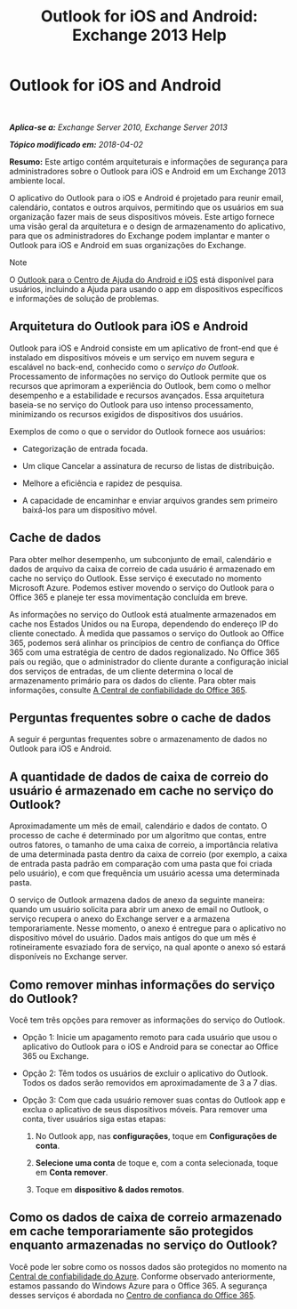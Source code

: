 ﻿---
title: 'Outlook for iOS and Android: Exchange 2013 Help'
TOCTitle: Outlook for iOS and Android
ms:assetid: 3a66817c-30da-4965-a6db-2955b5365b0f
ms:mtpsurl: https://technet.microsoft.com/pt-br/library/Mt465744(v=EXCHG.150)
ms:contentKeyID: 70061448
ms.date: 05/22/2018
mtps_version: v=EXCHG.150
ms.translationtype: MT
---

# Outlook for iOS and Android

 

_**Aplica-se a:** Exchange Server 2010, Exchange Server 2013_

_**Tópico modificado em:** 2018-04-02_

**Resumo:**  Este artigo contém arquiteturais e informações de segurança para administradores sobre o Outlook para iOS e Android em um Exchange 2013 ambiente local.

O aplicativo do Outlook para o iOS e Android é projetado para reunir email, calendário, contatos e outros arquivos, permitindo que os usuários em sua organização fazer mais de seus dispositivos móveis. Este artigo fornece uma visão geral da arquitetura e o design de armazenamento do aplicativo, para que os administradores do Exchange podem implantar e manter o Outlook para iOS e Android em suas organizações do Exchange.


> [!NOTE]
> O <A href="https://support.office.com/en-us/article/outlook-for-ios-and-android-help-center-cd84214e-a5ac-4e95-9ea3-e07f78d0cde6">Outlook para o Centro de Ajuda do Android e iOS</A> está disponível para usuários, incluindo a Ajuda para usando o app em dispositivos específicos e informações de solução de problemas.



## Arquitetura do Outlook para iOS e Android

Outlook para iOS e Android consiste em um aplicativo de front-end que é instalado em dispositivos móveis e um serviço em nuvem segura e escalável no back-end, conhecido como o *serviço do Outlook*. Processamento de informações no serviço do Outlook permite que os recursos que aprimoram a experiência do Outlook, bem como o melhor desempenho e a estabilidade e recursos avançados. Essa arquitetura baseia-se no serviço do Outlook para uso intenso processamento, minimizando os recursos exigidos de dispositivos dos usuários.

Exemplos de como o que o servidor do Outlook fornece aos usuários:

  - Categorização de entrada focada.

  - Um clique Cancelar a assinatura de recurso de listas de distribuição.

  - Melhore a eficiência e rapidez de pesquisa.

  - A capacidade de encaminhar e enviar arquivos grandes sem primeiro baixá-los para um dispositivo móvel.

## Cache de dados

Para obter melhor desempenho, um subconjunto de email, calendário e dados de arquivo da caixa de correio de cada usuário é armazenado em cache no serviço do Outlook. Esse serviço é executado no momento Microsoft Azure. Podemos estiver movendo o serviço do Outlook para o Office 365 e planeje ter essa movimentação concluída em breve.

As informações no serviço do Outlook está atualmente armazenados em cache nos Estados Unidos ou na Europa, dependendo do endereço IP do cliente conectado. À medida que passamos o serviço do Outlook ao Office 365, podemos será alinhar os princípios de centro de confiança do Office 365 com uma estratégia de centro de dados regionalizado. No Office 365 país ou região, que o administrador do cliente durante a configuração inicial dos serviços de entradas, de um cliente determina o local de armazenamento primário para os dados do cliente. Para obter mais informações, consulte [A Central de confiabilidade do Office 365](https://go.microsoft.com/fwlink/p/?linkid=525776).

## Perguntas frequentes sobre o cache de dados

A seguir é perguntas frequentes sobre o armazenamento de dados no Outlook para iOS e Android.

## A quantidade de dados de caixa de correio do usuário é armazenado em cache no serviço do Outlook?

Aproximadamente um mês de email, calendário e dados de contato. O processo de cache é determinado por um algoritmo que contas, entre outros fatores, o tamanho de uma caixa de correio, a importância relativa de uma determinada pasta dentro da caixa de correio (por exemplo, a caixa de entrada pasta padrão em comparação com uma pasta que foi criada pelo usuário), e com que frequência um usuário acessa uma determinada pasta.

O serviço de Outlook armazena dados de anexo da seguinte maneira: quando um usuário solicita para abrir um anexo de email no Outlook, o serviço recupera o anexo do Exchange server e a armazena temporariamente. Nesse momento, o anexo é entregue para o aplicativo no dispositivo móvel do usuário. Dados mais antigos do que um mês é rotineiramente esvaziado fora de serviço, na qual aponte o anexo só estará disponíveis no Exchange server.

## Como remover minhas informações do serviço do Outlook?

Você tem três opções para remover as informações do serviço do Outlook.

  - Opção 1: Inicie um apagamento remoto para cada usuário que usou o aplicativo do Outlook para o iOS e Android para se conectar ao Office 365 ou Exchange.

  - Opção 2: Têm todos os usuários de excluir o aplicativo do Outlook. Todos os dados serão removidos em aproximadamente de 3 a 7 dias.

  - Opção 3: Com que cada usuário remover suas contas do Outlook app e exclua o aplicativo de seus dispositivos móveis. Para remover uma conta, tiver usuários siga estas etapas:
    
    1.  No Outlook app, nas **configurações**, toque em **Configurações de conta**.
    
    2.  **Selecione uma conta** de toque e, com a conta selecionada, toque em **Conta remover**.
    
    3.  Toque em **dispositivo & dados remotos**.

## Como os dados de caixa de correio armazenado em cache temporariamente são protegidos enquanto armazenadas no serviço do Outlook?

Você pode ler sobre como os nossos dados são protegidos no momento na [Central de confiabilidade do Azure](https://azure.microsoft.com/support/trust-center/). Conforme observado anteriormente, estamos passando do Windows Azure para o Office 365. A segurança desses serviços é abordada no [Centro de confiança do Office 365](https://go.microsoft.com/fwlink/p/?linkid=525776).

